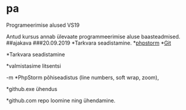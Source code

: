 # pa
Programeerimise alused VS19

Antud kursus annab ülevaate programmeerimise aluse baasteadmised.
##ajakava
###20.09.2019
*Tarkvara seadistamine.
    *[phpstorm](https://www.jetbrains.com/phpstorm/?_ga=2.47472999.1146357588.1568957774-635464753.1568957774)
    *[Git](https://git-scm.com/download/win)
    
*Tarkvara seadistamine

*valmistasime litsentsi


-m
*PhpStorm põhiseadistus (line numbers, soft wrap, zoom),

*github.exe ühendus

*github.com repo loomine ning ühendamine.
